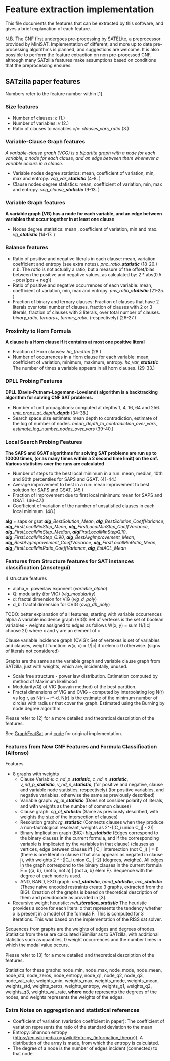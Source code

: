 # Feature extraction implementation
This file documents the features that can be extracted by this software, and gives a brief explanation of each feature.

N.B. The CNF first undergoes pre-processing by SATELite, a preprocessor provided by MiniSAT. Implementation of different,
and more up to date pre-processing algorithms is planned, and suggestions are welcome. It is also possible to perform the
feature extraction on non pre-processed CNF, although many SATzilla features make assumptions based on conditions that 
the preprocessing ensures.

## SATzilla paper features
Numbers refer to the feature number within [1].
### Size features
- Number of clauses: _c_ (1.)
- Number of variables: _v_ (2.)
- Ratio of clauses to variables c/v: _clauses_vars_ratio_ (3.)

### Variable-Clause Graph features
*A variable-clause graph (VCG) is a bipartite graph with a node for each variable, a node for each clause, 
and an edge between them whenever a variable occurs in a clause.*

- Variable nodes degree statistics: mean, coefficient of variation, min, max and entropy. *vcg_var_**statistic*** (4-8. )
- Clause nodes degree statistics: mean, coefficient of variation, min, max and entropy. *vcg_clause_**statistic*** (9-13. )

### Variable Graph features
**A variable graph (VG) has a node for each variable, and an edge between variables that occur together in at least one clause**

- Nodes degree statistics: mean , coefficient of variation, min and max. *vg_**statistic*** (14-17. )

### Balance features
- Ratio of positive and negative literals in each clause: mean, variation coefficient and entropy (see extra notes). *pnc_ratio_**statistic*** (18-20.)
n.b. The _ratio_ is not actually a ratio, but a measure of the offset/bias between the positive and negative values,
as calculated by: 2 * abs(0.5 - pos/(pos + neg))  
- Ratio of positive and negative occurrences of each variable: mean, coefficient of variation, min, max and entropy. *pnv_ratio_**statistic*** (21-25. )
- Fraction of binary and ternary clauses: Fraction of clauses that have 2 literals over total number of clauses, 
fraction of clauses with 2 or 3 literals, fraction of clauses with 3 literals,  over total number of clauses. _binary_ratio_, _ternary+_, _ternary_ratio_, (respectively) (26-27.)

### Proximity to Horn Formula
**A clause is a Horn clause if it contains at most one positive literal**  
- Fraction of Horn clauses: _hc_fraction_ (28.)
- Number of occurrences in a Horn clause for each variable: mean, coefficient of variation, minimum, maximum, entropy.
*hc_var_**statistic*** The number of times a variable appears in all horn clauses. (29-33.)

### DPLL Probing Features
**DPLL (Davis-Putnam-Logemann-Loveland) algorithm is a backtracking algorithm for solving CNF SAT problems.**  
- Number of unit propagations: computed at depths 1, 4, 16, 64 and 256. *unit_props_at_depth_**depth*** (34-38.)
- Search space size estimate: mean depth to contradiction, estimate of the log of number of nodes. _mean_depth_to_contradiction_over_vars_, _estimate_log_number_nodes_over_vars_ (39-40.)

### Local Search Probing Features
**The SAPS and GSAT algorithms for solving SAT problems are run up to 10000 times, 
(or as many times within a 2 second time limit) on the cnf. Various statistics over the runs are calculated**  
- Number of steps to the best local minimum in a run: mean, median, 10th and 90th percentiles for SAPS and GSAT. (41-44.)
- Average improvement to best in a run: mean improvement to best solution for SAPS and GSAT. (45.)
- Fraction of improvement due to first local minimum: mean for SAPS and GSAT. (46-47.)
- Coefficient of variation of the number of unsatisfied clauses in each local minimum. (48.)

**alg** = saps or gsat
***alg**_BestSolution_Mean*, ***alg**_BestSolution_CoeffVariance*, ***alg**_FirstLocalMinStep_Mean*,
***alg**_FirstLocalMinStep_CoeffVariance*, ***alg**_FirstLocalMinStep_Median*, ***alg**_FirstLocalMinStepQ_.10*,
***alg**_FirstLocalMinStep_Q.90*, ***alg**_BestAvgImprovement_Mean*, ***alg**_BestAvgImprovement_CoeffVariance*,
***alg**_FirstLocalMinRatio_Mean*, ***alg**_FirstLocalMinRatio_CoeffVariance*, ***alg**_EstACL_Mean*

### Features from Structure features for SAT instances classification (Ansotegui)
4 structure features
- alpha_v: powerlaw exponent (_variable_alpha_)
- Q: modularity (for VIG) (_vig_modularity_)
- d: fractal dimension for VIG (_vig_d_poly_)
- d_b: fractal dimension for CVIG (_cvig_db_poly_)

TODO: better explanation of all features, starting with variable occurrences alpha
A variable incidence graph (VIG): Set of vertexes is the set of boolean variables - weights assigned to edges as follows
W(x, y) = sum (1/(|c| choose 2)) where x and y are an element of c

Clause variable incidence graph (CVIG): Set of vertexes is set of variables and clauses, weight function:
w(x, c) = 1/|c| if x elem c
0 otherwise.
(signs of literals not considered)

Graphs are the same as the variable graph and variable clause graph from SATzilla, just with weights, which are, incidentally, unused.

- Scale free structure  - power law distribution. Estimation computed by method of Maximum likelihood
- Modularity(Q) of VIG (louvain method) of the best partition.
- Fractal dimensions of VIG and CVIG - computed by interpolating log N(r) vs log r, as N(r) ~ r^-d.
N(r) is the estimate of the minimum number of circles with radius r that cover the graph.
Estimated using the Burning by node degree algorithm.

Please refer to [2] for a more detailed and theoretical description of the features.

See [GraphFeatSat](https://www.ugr.es/~jgiraldez/) and [code](https://www.ugr.es/~jgiraldez/download/graph_features_sat_v_2_2.tar.gz) for original implementation.

### Features from New CNF Features and Formula Classification (Alfonso)
Features
- 8 graphs with weights
  - Clause Variable: *c_nd_p_**statistic***, *c_nd_n_**statistic***, *v_nd_p_**statistic***, *v_nd_n_**statistic***, (for positive and negative, clause and variable node statistics, respectively) (for positive variables, and negative variables, otherwise the same as previously described) 
  - Variable graph: *vg_al_**statistic*** (Does not consider polarity of literals, and with weights as the number of common clauses) 
  - Clause graph: *cg_al_**statistic*** (Same as previously described, with weights the size of the intersection of clauses) 
  - Resolution graph: *rg_**statistic*** (Connects clauses when they produce a non-tautological resolvant, weights as 2^-(|C_i union C_j| - 2)) 
  - Binary Implication graph (BIG): *big_**statistic*** (Edges correspond to the binary clauses in the current formula, and if the 
corresponding variable is implicated by the variables in that clause) (clauses as vertices, edge between clauses iff 
| C_i intersection (not C_j) | = 1) (there is one literal in clause i that also appears as negated in clause j),
with weights 2 ^ -(|C_i union C_j| -2) (degrees, weights). All edges in the graph correspond to the
binary clauses in the current formula E = {(a, b), (not b, not a) | {not a, b} elem F}. Sequence with the degree of each node is used.
  - AND, BAND, EXO graph: *and_**statistic***, *band_**statistic***, *exo_**statistic*** (These naive encoded restraints create 3 graphs, extracted from the BIG). 
Creation of the graphs is based on theoretical description of them and pseudocode as provided in [3].
- Recursive weight heuristic: *rwh_**iteration**_**statistic*** The heuristic provides a score for each literal x that represents the tendency whether x is present in a model of the formula F.
This is computed for 3 iterations. This was based on the implementation of the RISS sat solver.

Sequences from graphs are the weights of edges and degrees ofnodes. Statistics from these are calculated (Similiar as to SATzilla, with additional statistics such as quantiles, 0 weight occurrences and the number times in which the modal value occurs.

Please refer to [3] for a more detailed and theoretical description of the features.

Statistics for these graphs: node_min, node_max, node_mode, node_mean, node_std, node_zeros, node_entropy, node_q1, node_q2, node_q3, node_val_rate,
weights_min, weights_max, weights_mode, weights_mean, weights_std, weights_zeros, weights_entropy, weights_q1, weights_q2, weights_q3, weights_val_rate,
**where** node represents the degrees of the nodes, and weights represents the weights of the edges.

### Extra Notes on aggregation and statistical references
- Coefficient of variation (variation coefficient in paper): 
The coefficient of variation represents the ratio of the standard deviation to the mean
- Entropy: Shannon entropy (https://en.wikipedia.org/wiki/Entropy_(information_theory)). A distribution of the array is
made, from which the entropy is calculated.
- The degree of a node is the number of edges incident (connected) to that node.
